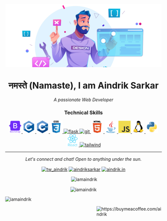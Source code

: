 <p align="center"><img src="https://github.com/iamaindrik/iamaindrik/blob/main/banner_aindriks.jpg" width="1380px" ></p>
<h1 align="center">नमस्ते (Namaste), I am Aindrik Sarkar</h1>
<p align="center">
<i>A passionate Web Developer</i></p>

<h3 align="center"> Technical Skills </h3>
<p align="center"> <a href="https://getbootstrap.com" target="_blank" rel="noreferrer"> <img src="https://raw.githubusercontent.com/devicons/devicon/master/icons/bootstrap/bootstrap-plain-wordmark.svg" alt="bootstrap" width="40" height="40"/> </a> <a href="https://www.cprogramming.com/" target="_blank" rel="noreferrer"> <img src="https://raw.githubusercontent.com/devicons/devicon/master/icons/c/c-original.svg" alt="c" width="40" height="40"/> </a> <a href="https://www.w3schools.com/cpp/" target="_blank" rel="noreferrer"> <img src="https://raw.githubusercontent.com/devicons/devicon/master/icons/cplusplus/cplusplus-original.svg" alt="cplusplus" width="40" height="40"/> </a> <a href="https://www.w3schools.com/css/" target="_blank" rel="noreferrer"> <img src="https://raw.githubusercontent.com/devicons/devicon/master/icons/css3/css3-original-wordmark.svg" alt="css3" width="40" height="40"/> </a> <a href="https://flask.palletsprojects.com/" target="_blank" rel="noreferrer"> <img src="https://www.vectorlogo.zone/logos/pocoo_flask/pocoo_flask-icon.svg" alt="flask" width="40" height="40"/> </a> <a href="https://git-scm.com/" target="_blank" rel="noreferrer"> <img src="https://www.vectorlogo.zone/logos/git-scm/git-scm-icon.svg" alt="git" width="40" height="40"/> </a> <a href="https://www.w3.org/html/" target="_blank" rel="noreferrer"> <img src="https://raw.githubusercontent.com/devicons/devicon/master/icons/html5/html5-original-wordmark.svg" alt="html5" width="40" height="40"/> </a> <a href="https://www.java.com" target="_blank" rel="noreferrer"> <img src="https://raw.githubusercontent.com/devicons/devicon/master/icons/java/java-original.svg" alt="java" width="40" height="40"/> </a> <a href="https://developer.mozilla.org/en-US/docs/Web/JavaScript" target="_blank" rel="noreferrer"> <img src="https://raw.githubusercontent.com/devicons/devicon/master/icons/javascript/javascript-original.svg" alt="javascript" width="40" height="40"/> </a> <a href="https://www.linux.org/" target="_blank" rel="noreferrer"> <img src="https://raw.githubusercontent.com/devicons/devicon/master/icons/linux/linux-original.svg" alt="linux" width="40" height="40"/> </a> <a href="https://www.python.org" target="_blank" rel="noreferrer"> <img src="https://raw.githubusercontent.com/devicons/devicon/master/icons/python/python-original.svg" alt="python" width="40" height="40"/> </a> <a href="https://reactjs.org/" target="_blank" rel="noreferrer"> <img src="https://raw.githubusercontent.com/devicons/devicon/master/icons/react/react-original-wordmark.svg" alt="react" width="40" height="40"/> </a> <a href="https://tailwindcss.com/" target="_blank" rel="noreferrer"> <img src="https://www.vectorlogo.zone/logos/tailwindcss/tailwindcss-icon.svg" alt="tailwind" width="40" height="40"/> </a> </p>
<hr>
<p align="center">
<i>Let's connect and chat! Open to anything under the sun.</i><br>
<p align="center">
<a href="https://twitter.com/tw_aindrik" target="blank"><img align="center" src="https://raw.githubusercontent.com/rahuldkjain/github-profile-readme-generator/master/src/images/icons/Social/twitter.svg" alt="tw_aindrik" height="30" width="40" /></a>
<a href="https://linkedin.com/in/aindriksarkar" target="blank"><img align="center" src="https://raw.githubusercontent.com/rahuldkjain/github-profile-readme-generator/master/src/images/icons/Social/linked-in-alt.svg" alt="aindriksarkar" height="30" width="40" /></a>
<a href="https://instagram.com/aindrik.in" target="blank"><img align="center" src="https://raw.githubusercontent.com/rahuldkjain/github-profile-readme-generator/master/src/images/icons/Social/instagram.svg" alt="aindrik.in" height="30" width="40" /></a>
</p>


<p align="center">&nbsp;<img align="center" src="https://github-readme-stats.vercel.app/api?username=iamaindrik&show_icons=true&locale=en" alt="iamaindrik" /></p>

<p align="center"><img align="center" src="https://github-readme-streak-stats.herokuapp.com/?user=iamaindrik&" alt="iamaindrik" /></p>

<p align="left"> <img src="https://komarev.com/ghpvc/?username=iamaindrik&label=Profile%20views&color=0e75b6&style=flat" alt="iamaindrik" /> <p><a href="https://www.buymeacoffee.com/aindrik"> <img align="right" src="https://cdn.buymeacoffee.com/buttons/v2/default-yellow.png" height="50" width="210" alt="https://buymeacoffee.com/aindrik" /></a></p> </p>

